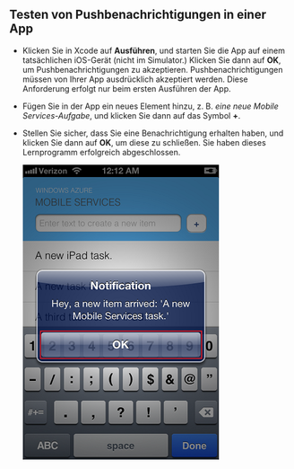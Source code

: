 
## <a id="test"></a>Testen von Pushbenachrichtigungen in einer App

* Klicken Sie in Xcode auf **Ausführen**, und starten Sie die App auf einem tatsächlichen iOS-Gerät (nicht im Simulator.) Klicken Sie dann auf **OK**, um Pushbenachrichtigungen zu akzeptieren. Pushbenachrichtigungen müssen von Ihrer App ausdrücklich akzeptiert werden. Diese Anforderung erfolgt nur beim ersten Ausführen der App.

* Fügen Sie in der App ein neues Element hinzu, z. B. _eine neue Mobile Services-Aufgabe_, und klicken Sie dann auf das Symbol **+**.

* Stellen Sie sicher, dass Sie eine Benachrichtigung erhalten haben, und klicken Sie dann auf **OK**, um diese zu schließen. Sie haben dieses Lernprogramm erfolgreich abgeschlossen.

  	![](../articles/media/mobile-services-ios-get-started-push/mobile-quickstart-push3-ios.png)

<!---HONumber=July15_HO3-->